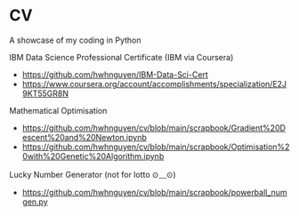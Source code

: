 # CV

A showcase of my coding in Python

IBM Data Science Professional Certificate (IBM via Coursera)
* https://github.com/hwhnguyen/IBM-Data-Sci-Cert
* https://www.coursera.org/account/accomplishments/specialization/E2J9KT55GR8N

Mathematical Optimisation
* https://github.com/hwhnguyen/cv/blob/main/scrapbook/Gradient%20Descent%20and%20Newton.ipynb
* https://github.com/hwhnguyen/cv/blob/main/scrapbook/Optimisation%20with%20Genetic%20Algorithm.ipynb

Lucky Number Generator (not for lotto ⊙﹏⊙)
* https://github.com/hwhnguyen/cv/blob/main/scrapbook/powerball_numgen.py
